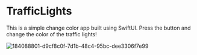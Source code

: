 # TrafficLights

This is a simple change color app built using SwiftUI. Press the button and change the color of the traffic lights!

![184088801-d9cf8c0f-7d1b-48c4-95bc-dee3306f7e99](https://user-images.githubusercontent.com/107951213/212494612-d8b987b6-ef57-49f4-b376-03114e5f604e.gif)
